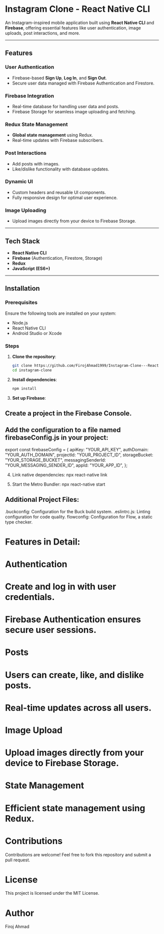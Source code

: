 # Instagram Clone - React Native CLI

An Instagram-inspired mobile application built using **React Native CLI** and **Firebase**, offering essential features like user authentication, image uploads, post interactions, and more.

---

## Features

### User Authentication
- Firebase-based **Sign Up**, **Log In**, and **Sign Out**.
- Secure user data managed with Firebase Authentication and Firestore.

### Firebase Integration
- Real-time database for handling user data and posts.
- Firebase Storage for seamless image uploading and fetching.

### Redux State Management
- **Global state management** using Redux.
- Real-time updates with Firebase subscribers.

### Post Interactions
- Add posts with images.
- Like/dislike functionality with database updates.

### Dynamic UI
- Custom headers and reusable UI components.
- Fully responsive design for optimal user experience.

### Image Uploading
- Upload images directly from your device to Firebase Storage.

---

## Tech Stack
- **React Native CLI**
- **Firebase** (Authentication, Firestore, Storage)
- **Redux**
- **JavaScript (ES6+)**

---

## Installation

### Prerequisites
Ensure the following tools are installed on your system:
- Node.js
- React Native CLI
- Android Studio or Xcode

### Steps

1. **Clone the repository**:
   ```bash
   git clone https://github.com/FirojAhmad1999/Instagram-Clone---React-Native-CLI.git
   cd instagram-clone

2. **Install dependencies**:
   ```bash
   npm install

3. **Set up Firebase**:

## Create a project in the Firebase Console.

## Add the configuration to a file named firebaseConfig.js in your project:

  export const firebaseConfig = {
  apiKey: "YOUR_API_KEY",
  authDomain: "YOUR_AUTH_DOMAIN",
  projectId: "YOUR_PROJECT_ID",
  storageBucket: "YOUR_STORAGE_BUCKET",
  messagingSenderId: "YOUR_MESSAGING_SENDER_ID",
  appId: "YOUR_APP_ID",
};


4. Link native dependencies:
   npx react-native link

5. Start the Metro Bundler:
   npx react-native start

## Additional Project Files:
.buckconfig: Configuration for the Buck build system.
.eslintrc.js: Linting configuration for code quality.
flowconfig: Configuration for Flow, a static type checker.

# Features in Detail:
#  Authentication
#  Create and log in with user credentials.
# Firebase Authentication ensures secure user sessions.
# Posts
# Users can create, like, and dislike posts.
# Real-time updates across all users.
# Image Upload
# Upload images directly from your device to Firebase Storage.
# State Management
# Efficient state management using Redux.

# Contributions
Contributions are welcome!
Feel free to fork this repository and submit a pull request.

# License
This project is licensed under the MIT License.

# Author
Firoj Ahmad


 
   
